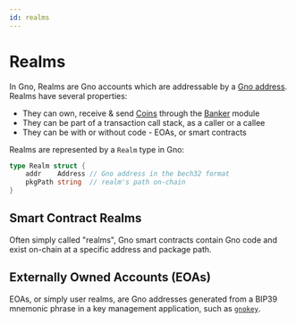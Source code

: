 ```yaml
---
id: realms
---
```


# Realms
In Gno, Realms are Gno accounts which are addressable by a 
[Gno address](../reference/standard-library/std/address.md). Realms have several 
properties:
- They can own, receive & send [Coins](./standard-library/coin.md) through the
[Banker](./standard-library/banker.md) module
- They can be part of a transaction call stack, as a caller or a callee
- They can be with or without code - EOAs, or smart contracts

Realms are represented by a `Realm` type in Gno:
```go
type Realm struct {
    addr    Address // Gno address in the bech32 format
    pkgPath string  // realm's path on-chain
}
```

## Smart Contract Realms
Often simply called "realms", Gno smart contracts contain Gno code and exist
on-chain at a specific address and package path.

## Externally Owned Accounts (EOAs)
EOAs, or simply user realms, are Gno addresses generated from a BIP39 mnemonic
phrase in a key management application, such as [`gnokey`](../gno-tooling/cli/gnokey.md).














